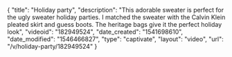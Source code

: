 {
    "title": "Holiday party",
    "description": "This adorable sweater is perfect for the ugly sweater holiday parties. I matched the sweater with the Calvin Klein pleated skirt and guess boots. The heritage bags give it the perfect holiday look",
    "videoid": "182949524",
    "date_created": "1541698610",
    "date_modified": "1546466827",
    "type": "captivate",
    "layout": "video",
    "url": "\/v\/holiday-party\/182949524"
}